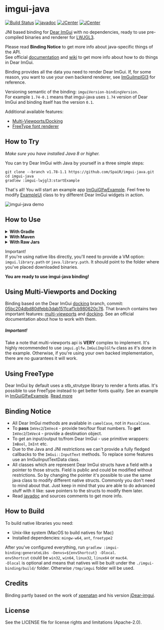 # imgui-java 
[![Build Status](https://travis-ci.org/SpaiR/imgui-java.svg?branch=master)](https://travis-ci.org/SpaiR/imgui-java) [![javadoc](https://javadoc.io/badge2/io.imgui.java/imgui-java-binding/javadoc.svg)](https://javadoc.io/doc/io.imgui.java/imgui-java-binding) [![JCenter](https://img.shields.io/bintray/v/spair/io.imgui.java/imgui-java-binding.svg?label=binding)](https://bintray.com/spair/io.imgui.java/imgui-java-binding/_latestVersion) [![JCenter](https://img.shields.io/bintray/v/spair/io.imgui.java/imgui-java-lwjgl3.svg?label=lwjgl3)](https://bintray.com/spair/io.imgui.java/imgui-java-lwjgl3/_latestVersion)

JNI based binding for [Dear ImGui](https://github.com/ocornut/imgui) with no dependencies, ready to use pre-compiled binaries and renderer for [LWJGL3](https://www.lwjgl.org/).

Please read **Binding Notice** to get more info about java-specific things of the API.<br>
See official [documentation](https://github.com/ocornut/imgui#usage) and [wiki](https://github.com/ocornut/imgui/wiki) to get more info about how to do things in Dear ImGui. 

Binding provides all the data you need to render Dear ImGui. If, for some reason, you want to use your own backend renderer, see [ImGuiImplGl3](https://github.com/SpaiR/imgui-java/blob/v1.78-1.1/imgui-lwjgl3/src/main/java/imgui/gl3/ImGuiImplGl3.java) for reference.

Versioning semantic of the binding: `imguiVersion-bindingVersion`.<br>
For example `1.74-0.1` means that imgui-java uses `1.74` version of Dear ImGui and binding itself has the version `0.1`.

Additional available features:
 - [Multi-Viewports/Docking](#using-multi-viewports-and-docking)
 - [FreeType font renderer](#using-freetype)

## How to Try
_Make sure you have installed Java 8 or higher._

You can try Dear ImGui with Java by yourself in a three simple steps:

```
git clone --branch v1.78-1.1 https://github.com/SpaiR/imgui-java.git
cd imgui-java
gradlew :imgui-lwjgl3:startExample
```

That's all! You will start an example app [ImGuiGlfwExample](https://github.com/SpaiR/imgui-java/blob/v1.78-1.1/imgui-lwjgl3/src/test/java/ImGuiGlfwExample.java). Feel free to modify [ExampleUi](https://github.com/SpaiR/imgui-java/blob/v1.78-1.1/imgui-lwjgl3/src/test/java/ExampleUi.java) class to try different Dear ImGui widgets in action.

![imgui-java demo](https://i.imgur.com/WbnnhCn.gif)

## How to Use

<details>
        <summary><b>With Gradle</b></summary>

```
repositories {
    jcenter()
    mavenCentral()
}

ext {
    lwjglVersion = '3.2.3'
    imguiVersion = '1.78-1.1'
}

switch (OperatingSystem.current()) {
	case OperatingSystem.LINUX:
		project.ext.imguiNatives = "imgui-java-natives-linux"
		project.ext.lwjglNatives = "natives-linux"
		break
	case OperatingSystem.MAC_OS:
		project.ext.imguiNatives = "imgui-java-natives-macos"
		project.ext.lwjglNatives = "natives-macos"
		break
	case OperatingSystem.WINDOWS:
		project.ext.imguiNatives = System.getProperty("os.arch").contains("64") ? "imgui-java-natives-windows" : "imgui-java-natives-windows-x86"
		project.ext.lwjglNatives = System.getProperty("os.arch").contains("64") ? "natives-windows" : "natives-windows-x86"
		break
}

dependencies {
    implementation "io.imgui.java:imgui-java-binding:$imguiVersion"
    implementation "io.imgui.java:imgui-java-lwjgl3:$imguiVersion"
    runtimeOnly "io.imgui.java:$imguiNatives:$imguiVersion"

    implementation platform("org.lwjgl:lwjgl-bom:$lwjglVersion")

    ['', '-opengl', '-glfw'].each {
        implementation "org.lwjgl:lwjgl$it:$lwjglVersion"
        runtimeOnly "org.lwjgl:lwjgl$it::$lwjglNatives"
    }
}
```
</details>

<details>
        <summary><b>With Maven</b></summary>

```
<!-- Used to import imgui-java -->
<repositories>
    <repository>
        <id>jcenter</id>
        <url>https://jcenter.bintray.com/</url>
    </repository>
</repositories>

<properties>
    <lwjgl.version>3.2.3</lwjgl.version>
    <imgui.java.version>1.78-1.1</imgui.java.version>
</properties>

<!-- Resolve OS version for native libraries -->
<!-- imgui-java uses the same naming convention as LWJGL3 -->
<profiles>
    <profile>
        <id>natives-linux-amd64</id>
        <activation>
            <os>
                <family>unix</family>
                <arch>amd64</arch>
            </os>
        </activation>
        <properties>
            <imguiNatives>imgui-java-natives-linux</imguiNatives>
            <lwjglNatives>natives-linux</lwjglNatives>
        </properties>
    </profile>
    <profile>
        <id>natives-macos-amd64</id>
        <activation>
            <os>
                <family>mac</family>
                <arch>amd64</arch>
            </os>
        </activation>
        <properties>
            <imguiNatives>imgui-java-natives-macos</lwjgl.imguiNatives>
            <lwjglNatives>natives-macos</lwjgl.lwjglNatives>
        </properties>
    </profile>
    <profile>
        <id>natives-windows-amd64</id>
        <activation>
            <os>
                <family>windows</family>
                <arch>amd64</arch>
            </os>
        </activation>
        <properties>
            <imguiNatives>imgui-java-natives-windows</imguiNatives>
            <lwjglNatives>natives-windows</lwjglNatives>
        </properties>
    </profile>
    <profile>
        <id>natives-windows-x86</id>
        <activation>
            <os>
                <family>windows</family>
                <arch>x86</arch>
            </os>
        </activation>
        <properties>
            <imguiNatives>imgui-java-natives-windows-x86</imguiNatives>
            <lwjglNatives>natives-windows-x86</lwjglNatives>
        </properties>
    </profile>
</profiles>

<dependencyManagement>
    <dependencies>
        <dependency>
            <groupId>org.lwjgl</groupId>
            <artifactId>lwjgl-bom</artifactId>
            <version>${lwjgl.version}</version>
            <scope>import</scope>
            <type>pom</type>
        </dependency>
    </dependencies>
</dependencyManagement>

<dependencies>
    <!-- imgui-java -->
    <dependency>
        <groupId>io.imgui.java</groupId>
        <artifactId>binding</artifactId>
        <version>${imgui.java.version}</version>
    </dependency>
    <dependency>
        <groupId>io.imgui.java</groupId>
        <artifactId>lwjgl3</artifactId>
        <version>${imgui.java.version}</version>
    </dependency>
    <dependency>
        <groupId>io.imgui.java</groupId>
        <artifactId>${imguiNatives}</artifactId>
        <version>${imgui.java.version}</version>
    </dependency>

    <!-- LWJGL -->
    <dependency>
        <groupId>org.lwjgl</groupId>
        <artifactId>lwjgl</artifactId>
    </dependency>
    <dependency>
        <groupId>org.lwjgl</groupId>
        <artifactId>lwjgl-glfw</artifactId>
    </dependency>
    <dependency>
        <groupId>org.lwjgl</groupId>
        <artifactId>lwjgl-opengl</artifactId>
    </dependency>
    <dependency>
        <groupId>org.lwjgl</groupId>
        <artifactId>lwjgl</artifactId>
        <classifier>${lwjglNatives}</classifier>
    </dependency>
    <dependency>
        <groupId>org.lwjgl</groupId>
        <artifactId>lwjgl-glfw</artifactId>
        <classifier>${lwjglNatives}</classifier>
    </dependency>
    <dependency>
        <groupId>org.lwjgl</groupId>
        <artifactId>lwjgl-opengl</artifactId>
        <classifier>${lwjglNatives}</classifier>
    </dependency>
</dependencies>
```
</details>

<details>
        <summary><b>With Raw Jars</b></summary>

 - Go to the [release page](https://github.com/SpaiR/imgui-java/releases/latest)
 - Download `imgui-binding-${version}.jar`, `imgui-lwjgl3-${version}.jar` and binary libraries for your OS
   - imgui-java.dll - Windows 32bit
   - imgui-java64.dll - Windows 64bit
   - libimgui-java.so - Linux 32bit
   - libimgui-java64.so - Linux 64bit
   - libimgui-java64.dylib - MacOsX 64bit
 - Add jars to your classpath.
 - Provide a VM option: `imgui.library.path` or `java.library.path`. It should point to the folder where you've placed downloaded native libraries.
</details>

Important!<br>
If you're using native libs directly, you'll need to provide a VM option: `imgui.library.path` or `java.library.path`. It should point to the folder where you've placed downloaded binaries.

**You are ready to use imgui-java binding!**

## Using Multi-Viewports and Docking
Binding based on the Dear ImGui [docking](https://github.com/ocornut/imgui/tree/docking) branch, commit: [05bc204dbd80dfebb3dab1511caf1cb980620c76](https://github.com/ocornut/imgui/tree/05bc204dbd80dfebb3dab1511caf1cb980620c76).
That branch contains two important features: [multi-viewports](https://github.com/ocornut/imgui/issues/1542) and [docking](https://github.com/ocornut/imgui/issues/2109).
See an official documentation about how to work with them.

##### Important!
Take a note that multi-viewports api is **VERY** complex to implement. It's highly recommended to use `imgui.glfw.ImGuiImplGlfw` class as it's done in the example.
Otherwise, if you're using your own backed implementation, there are no guarantees it will work.

## Using FreeType
Dear ImGui by default uses a stb_strutype library to render a fonts atlas. It's possible to use FreeType instead to get better fonts quality. See an example in [ImGuiGlfwExample](https://github.com/spair/imgui-java/blob/v1.78-1.1/imgui-lwjgl3/src/test/java/ImGuiGlfwExample.java). [Read more](https://github.com/ocornut/imgui/blob/v1.78/misc/freetype/README.md)

## Binding Notice
* All Dear ImGui methods are available in `camelCase`, not in `PascalCase`.
* To **pass** `ImVec2`/`ImVec4` - provide two/four float numbers.
  To **get** `ImVec2`/`ImVec4` - provide a destination object.
* To get an input/output to/from Dear ImGui - use primitive wrappers: `ImBool`, `ImInt` etc.
* Due to the Java and JNI restrictions we can't provide a fully fledged callbacks to the `ImGui::InputText` methods.
  To replace some features use an ImGuiInputTextData class.
* All classes which are represent Dear ImGui structs have a field with a pointer to those structs.
  Field is public and could be modified without restrictions. So by changing the pointer it's possible to use the same java class to modify different
  native structs. Commonly you don't need to mind about that.
  Just keep in mind that you are able to do advanced stuff with it like: save pointers to the structs to modify them later. 
* Read [javadoc](https://javadoc.io/doc/io.imgui.java/binding) and sources comments to get more info.

## How to Build
To build native libraries you need:
 - Unix-like system (MacOS to build natives for Mac)
 - Installed dependencies: `mingw-w64`, `ant`, `freetype2`

After you've configured everything, run `gradlew :imgui-binding:generateLibs -Denvs=${envShortcut} -Dlocal`.<br>
`envShortcut` could be `win32`, `win64`, `linux32`, `linux64` or `mac64`.<br>
`-Dlocal` is optional and means that natives will be built under the `./imgui-binding/build/` folder. Otherwise `/tmp/imgui` folder will be used.

## Credits
Binding partly based on the work of [xpenatan](https://github.com/xpenatan) and his version [jDear-imgui](https://github.com/xpenatan/jDear-imgui).

## License
See the LICENSE file for license rights and limitations (Apache-2.0).

